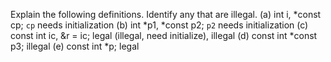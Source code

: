 Explain the following definitions. Identify any that are illegal. 
(a) int i, *const cp;           `cp` needs initialization
(b) int *p1, *const p2;         `p2` needs initialization
(c) const int ic, &r = ic;      legal (illegal, need initialize), illegal
(d) const int *const p3;        illegal
(e) const int *p;               legal